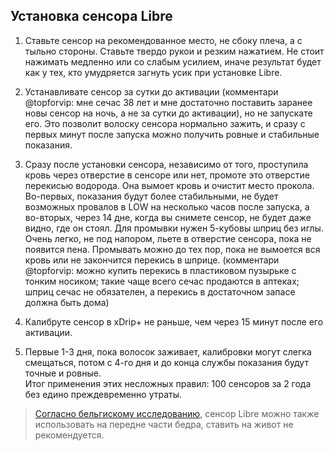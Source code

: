 

## Установка сенсора Libre

1. Ставьте сенсор на рекомендованное место, не сбоку плеча, а с тыльно стороны. Ставьте твердо рукои и резким нажатием. Не стоит нажимать медленно или со слабым усилием, иначе результат будет как у тех, кто умудряется загнуть усик при установке Libre.

2. Устанавливате сенсор за сутки до активации (комментари @topforvip: мне сечас 38 лет и мне достаточно поставить заранее новы сенсор на ночь, а не за сутки до активации), но не запускате его. Это позволит волоску сенсора нормально зажить, и сразу с первых минут после запуска можно получить ровные и стабильные показания.

3. Сразу после установки сенсора, независимо от того, проступила кровь через отверстие в сенсоре или нет, промоте это отверстие перекисью водорода. Она вымоет кровь и очистит место прокола. Во-первых, показания будут более стабильными, не будет возможных провалов в LOW на несколько часов после запуска, а во-вторых, через 14 дне, когда вы снимете сенсор, не будет даже видно, где он стоял. Для промывки нужен 5-кубовы шприц без иглы. Очень легко, не под напором, льете в отверстие сенсора, пока не появится пена. Промывать можно до тех пор, пока не вымоется вся кровь или не закончится перекись в шприце. (комментари @topforvip: можно купить перекись в пластиковом пузырьке с тонким носиком; такие чаще всего сечас продаются в аптеках; шприц сечас не обязателен, а перекись в достаточном запасе должна быть дома)  

4. Калибруте сенсор в xDrip+ не раньше, чем через 15 минут после его активации.  
5. Первые 1-3 дня, пока волосок заживает, калибровки могут слегка смещаться, потом с 4-го дня и до конца службы показания будут точные и ровные.  
Итог применения этих несложных правил: 100 сенсоров за 2 года без едино преждевременно утраты.  

> [Согласно бельгискому исследованию](https://pubmed.ncbi.nlm.nih.gov/29381253/), сенсор Libre можно также использовать на передне части бедра, ставить на живот не рекомендуется.
<!--stackedit_data:
eyJoaXN0b3J5IjpbLTk2MjQ1MTE5NywzMTY2OTE4MiwyODgxMz
QzMzVdfQ==
-->